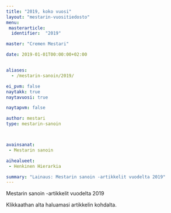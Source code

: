 ```yaml
---
title: "2019, koko vuosi"
layout: "mestarin-vuositiedosto"
menu:
 masterarticle:
  identifier:  "2019"

master: "Cremen Mestari"

date: 2019-01-01T00:00:00+02:00


aliases:
  - /mestarin-sanoin/2019/

ei_pvm: false
naytakk: true
naytavuosi: true

naytapvm: false

author: mestari
type: mestarin-sanoin



avainsanat:
 - Mestarin sanoin

aihealueet:
 - Henkinen Hierarkia

summary: "Lainaus: Mestarin sanoin -artikkelit vuodelta 2019"
---
```

<p>Mestarin sanoin -artikkelit vuodelta 2019</p>
<p>Klikkaathan alta haluamasi artikkelin kohdalta.</p>